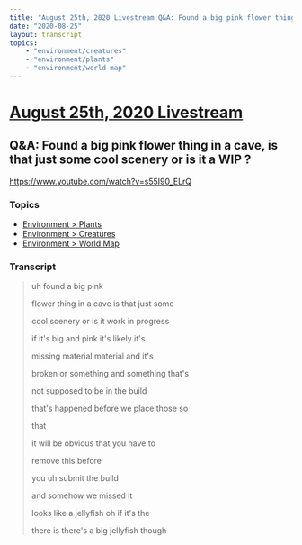 ```yaml
---
title: "August 25th, 2020 Livestream Q&A: Found a big pink flower thing in a cave, is that just some cool scenery or is it a WIP ?"
date: "2020-08-25"
layout: transcript
topics:
    - "environment/creatures"
    - "environment/plants"
    - "environment/world-map"
---
```

# [August 25th, 2020 Livestream](../2020-08-25.md)
## Q&A: Found a big pink flower thing in a cave, is that just some cool scenery or is it a WIP ?
https://www.youtube.com/watch?v=s55I90_ELrQ

### Topics
* [Environment > Plants](../topics/environment/plants.md)
* [Environment > Creatures](../topics/environment/creatures.md)
* [Environment > World Map](../topics/environment/world-map.md)

### Transcript

> uh found a big pink
> 
> flower thing in a cave is that just some
> 
> cool scenery or is it work in progress
> 
> if it's big and pink it's likely it's
> 
> missing material material and it's
> 
> broken or something and something that's
> 
> not supposed to be in the build
> 
> that's happened before we place those so
> 
> that
> 
> it will be obvious that you have to
> 
> remove this before
> 
> you uh submit the build
> 
> and somehow we missed it
> 
> looks like a jellyfish oh if it's the
> 
> there is there's a big jellyfish though
> 
